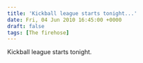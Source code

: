 ```yaml
---
title: 'Kickball league starts tonight...'
date: Fri, 04 Jun 2010 16:45:00 +0000
draft: false
tags: [The firehose]
---
```


Kickball league starts tonight.